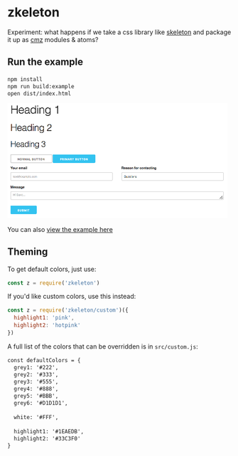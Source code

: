 # zkeleton

Experiment: what happens if we take a css library like [skeleton](https://github.com/dhg/Skeleton/) and package it up as [cmz](http://github.com/joshwnj/cmz) modules & atoms?

## Run the example

```
npm install
npm run build:example
open dist/index.html
```

![](https://github.com/joshwnj/zkeleton/blob/master/example.png)

You can also [view the example here](https://joshwnj.github.io/zkeleton/)

## Theming

To get default colors, just use:

```js
const z = require('zkeleton')
```

If you'd like custom colors, use this instead:

```js
const z = require('zkeleton/custom')({
  highlight1: 'pink',
  highlight2: 'hotpink'
})
```

A full list of the colors that can be overridden is in `src/custom.js`:

```
const defaultColors = {
  grey1: '#222',
  grey2: '#333',
  grey3: '#555',
  grey4: '#888',
  grey5: '#BBB',
  grey6: '#D1D1D1',

  white: '#FFF',

  highlight1: '#1EAEDB',
  highlight2: '#33C3F0'
}
```
